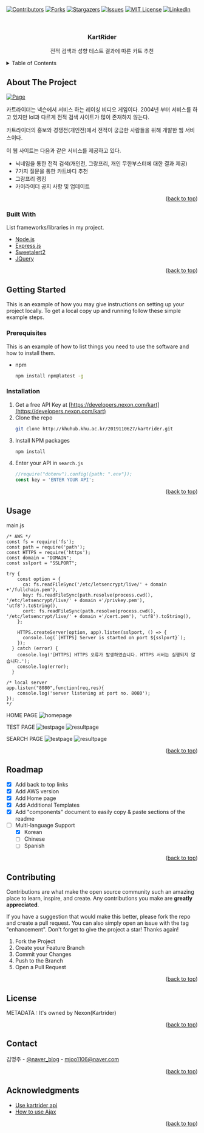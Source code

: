<div id="top"></div>
<!--
*** Thanks for checking out the Best-README-Template. If you have a suggestion
*** that would make this better, please fork the repo and create a pull request
*** or simply open an issue with the tag "enhancement".
*** Don't forget to give the project a star!
*** Thanks again! Now go create something AMAZING! :D
-->



<!-- PROJECT SHIELDS -->
<!--
*** I'm using markdown "reference style" links for readability.
*** Reference links are enclosed in brackets [ ] instead of parentheses ( ).
*** See the bottom of this document for the declaration of the reference variables
*** for contributors-url, forks-url, etc. This is an optional, concise syntax you may use.
*** https://www.markdownguide.org/basic-syntax/#reference-style-links
-->
[![Contributors][contributors-shield]][contributors-url]
[![Forks][forks-shield]][forks-url]
[![Stargazers][stars-shield]][stars-url]
[![Issues][issues-shield]][issues-url]
[![MIT License][license-shield]][license-url]
[![LinkedIn][linkedin-shield]][linkedin-url]




<!-- PROJECT LOGO -->
<br />
<div align="center">
  <h3 align="center">KartRider</h3>
  <p align="center">전적 검색과 성향 테스트 결과에 따른 카트 추천</p>
</div>

<!-- TABLE OF CONTENTS -->
<details>
  <summary>Table of Contents</summary>
  <ol>
    <li>
      <a href="#about-the-project">About The Project</a>
      <ul>
        <li><a href="#built-with">Built With</a></li>
      </ul>
    </li>
    <li>
      <a href="#getting-started">Getting Started</a>
      <ul>
        <li><a href="#prerequisites">Prerequisites</a></li>
        <li><a href="#installation">Installation</a></li>
      </ul>
    </li>
    <li><a href="#usage">Usage</a></li>
    <li><a href="#roadmap">Roadmap</a></li>
    <li><a href="#contributing">Contributing</a></li>
    <li><a href="#license">License</a></li>
    <li><a href="#contact">Contact</a></li>
    <li><a href="#acknowledgments">Acknowledgments</a></li>
  </ol>
</details>



<!-- ABOUT THE PROJECT -->
## About The Project

[![Page][product-screenshot]](https://2019110627.osschatbot.ga:23023/)

카트라이더는 넥슨에서 서비스 하는 레이싱 비디오 게임이다. 2004년 부터 서비스를 하고 있지만 lol과 다르게 전적 검색 사이트가 많이 존재하지 않는다.

카트라이더의 홍보와 경쟁전(개인전)에서 전적이 궁금한 사람들을 위해 개발한 웹 서비스이다.

이 웹 사이트는 다음과 같은 서비스를 제공하고 있다.
* 닉네임을 통한 전적 검색(개인전, 그랑프리, 개인 무한부스터에 대한 결과 제공)
* 7가지 질문을 통한 카트바디 추천
* 그랑프리 랭킹
* 카이라이더 공지 사항 및 업데이트



<p align="right">(<a href="#top">back to top</a>)</p>



### Built With

List frameworks/libraries in my project.

* [Node.js](https://nodejs.org/)
* [Express.js](https://expressjs.com/)
* [Sweetalert2](https://sweetalert2.github.io/)
* [JQuery](https://jquery.com)

<p align="right">(<a href="#top">back to top</a>)</p>



<!-- GETTING STARTED -->
## Getting Started

This is an example of how you may give instructions on setting up your project locally.
To get a local copy up and running follow these simple example steps.

### Prerequisites

This is an example of how to list things you need to use the software and how to install them.
* npm
  ```sh
  npm install npm@latest -g
  ```

### Installation


1. Get a free API Key at [https://developers.nexon.com/kart](https://developers.nexon.com/kart)
2. Clone the repo
   ```sh
   git clone http://khuhub.khu.ac.kr/2019110627/kartrider.git
   ```
3. Install NPM packages
   ```sh
   npm install 
   ```
4. Enter your API in `search.js`
   ```js
   //require("dotenv").config({path: ".env"}); 
   const key = 'ENTER YOUR API';
   ```

<p align="right">(<a href="#top">back to top</a>)</p>



<!-- USAGE EXAMPLES -->
## Usage

main.js

``` JS
/* AWS */
const fs = require('fs');
const path = require('path');
const HTTPS = require('https');
const domain = "DOMAIN";
const sslport = "SSLPORT";

try {
    const option = {
      ca: fs.readFileSync('/etc/letsencrypt/live/' + domain +'/fullchain.pem'),
      key: fs.readFileSync(path.resolve(process.cwd(), '/etc/letsencrypt/live/' + domain +'/privkey.pem'), 'utf8').toString(),
      cert: fs.readFileSync(path.resolve(process.cwd(), '/etc/letsencrypt/live/' + domain +'/cert.pem'), 'utf8').toString(),
    };
  
    HTTPS.createServer(option, app).listen(sslport, () => {
      console.log(`[HTTPS] Server is started on port ${sslport}`);
    });
  } catch (error) {
    console.log('[HTTPS] HTTPS 오류가 발생하였습니다. HTTPS 서버는 실행되지 않습니다.');
    console.log(error);
  }
  
/* local server
app.listen("8080",function(req,res){
    console.log('server listening at port no. 8080');
});
*/
```

HOME PAGE
![homepage][homepage]


TEST PAGE
![testpage][test]
![resultpage][test_r]


SEARCH PAGE
![testpage][search]
![resultpage][search_r]
<p align="right">(<a href="#top">back to top</a>)</p>



<!-- ROADMAP -->
## Roadmap

- [x] Add back to top links
- [x] Add AWS version
- [x] Add Home page
- [x] Add Additional Templates
- [x] Add "components" document to easily copy & paste sections of the readme
- [ ] Multi-language Support
    - [x] Korean
    - [ ] Chinese
    - [ ] Spanish

<p align="right">(<a href="#top">back to top</a>)</p>



<!-- CONTRIBUTING -->
## Contributing

Contributions are what make the open source community such an amazing place to learn, inspire, and create. Any contributions you make are **greatly appreciated**.

If you have a suggestion that would make this better, please fork the repo and create a pull request. You can also simply open an issue with the tag "enhancement".
Don't forget to give the project a star! Thanks again!

1. Fork the Project
2. Create your Feature Branch 
3. Commit your Changes 
4. Push to the Branch
5. Open a Pull Request

<p align="right">(<a href="#top">back to top</a>)</p>



<!-- LICENSE -->
## License

METADATA : It's owned by Nexon(Kartrider)

<p align="right">(<a href="#top">back to top</a>)</p>



<!-- CONTACT -->
## Contact

김명주 - [@naver_blog](https://blog.naver.com/mjoo1106) - mjoo1106@naver.com


<p align="right">(<a href="#top">back to top</a>)</p>



<!-- ACKNOWLEDGMENTS -->
## Acknowledgments

* [Use kartrider api](https://developers.nexon.com/kart/guides)
* [How to use Ajax](https://api.jquery.com/jquery.ajax/)


<p align="right">(<a href="#top">back to top</a>)</p>



<!-- MARKDOWN LINKS & IMAGES -->
<!-- https://www.markdownguide.org/basic-syntax/#reference-style-links -->
[contributors-shield]: https://img.shields.io/github/contributors/othneildrew/Best-README-Template.svg?style=for-the-badge
[contributors-url]: https://github.com/othneildrew/Best-README-Template/graphs/contributors
[forks-shield]: https://img.shields.io/github/forks/othneildrew/Best-README-Template.svg?style=for-the-badge
[forks-url]: https://github.com/othneildrew/Best-README-Template/network/members
[stars-shield]: https://img.shields.io/github/stars/othneildrew/Best-README-Template.svg?style=for-the-badge
[stars-url]: https://github.com/othneildrew/Best-README-Template/stargazers
[issues-shield]: https://img.shields.io/github/issues/othneildrew/Best-README-Template.svg?style=for-the-badge
[issues-url]: https://github.com/othneildrew/Best-README-Template/issues
[license-shield]: https://img.shields.io/github/license/othneildrew/Best-README-Template.svg?style=for-the-badge
[license-url]: https://github.com/othneildrew/Best-README-Template/blob/master/LICENSE.txt
[linkedin-shield]: https://img.shields.io/badge/-LinkedIn-black.svg?style=for-the-badge&logo=linkedin&colorB=555
[linkedin-url]: https://linkedin.com/in/othneildrew
[product-screenshot]: images/kart.png
[homepage]:images/homepage.png
[search]:images/search.png
[search_r]:images/search_r.png
[test]:images/test.png
[test_r]:images/test_r.png


